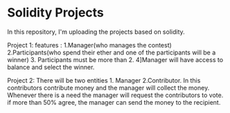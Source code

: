 # Solidity Projects
In this repository, I'm uploading the projects based on solidity.

Project 1: 
features : 1.Manager(who manages the contest) 2.Participants(who spend their ether and one of the participants will be a winner) 3. Participants must be more than 2. 4]Manager will have access to balance and select the winner.

Project 2:
There will be two entities 1. Manager 2.Contributor.
In this contributors contribute money and the manager will collect the money. Whenever there is a need the manager will request the contributors to vote. if more than 50% agree, the manager can send the money to the recipient.
